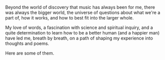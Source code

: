 Beyond the world of discovery that music has always been for me, there was always the bigger world, the universe of questions about what we're a part of, how it works, and how to best fit into the larger whole. 

My love of words, a fascination with science and spiritual inquiry, and a quite determination to learn how to be a better human (and a happier man) have led me, breath by breath, on a path of shaping my experience into thoughts and poems.

Here are some of them.